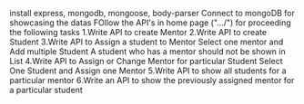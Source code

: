 install express, mongodb, mongoose, body-parser
Connect to mongoDB for showcasing the datas
FOllow the API's in home page (".../") for proceeding the following tasks
  1.Write API to create Mentor
  2.Write API to create Student
  3.Write API to Assign a student to Mentor
      Select one mentor and Add multiple Student
      A student who has a mentor should not be shown in List
  4.Write API to Assign or Change Mentor for particular Student
      Select One Student and Assign one Mentor
  5.Write API to show all students for a particular mentor
  6.Write an API to show the previously assigned mentor for a particular student
